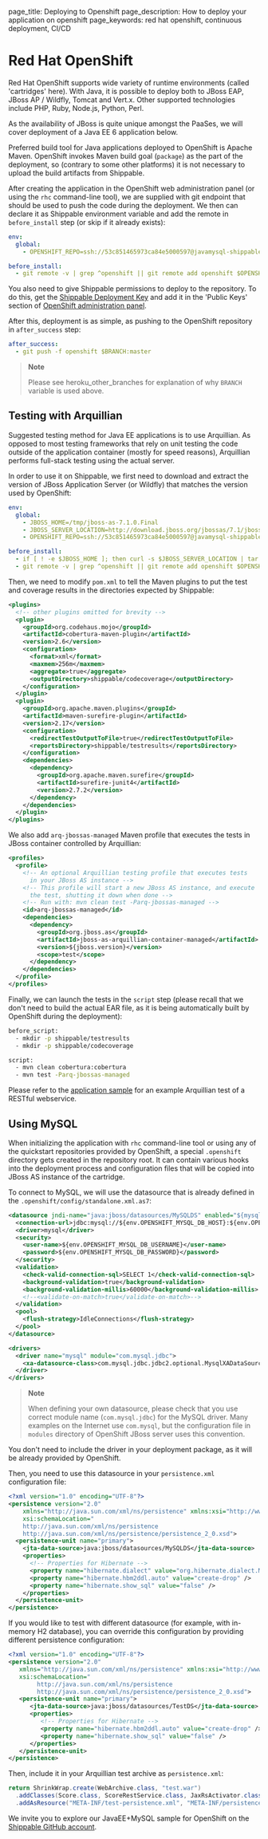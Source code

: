 page_title: Deploying to Openshift
page_description: How to deploy your application on openshift
page_keywords: red hat openshift, continuous deployment, CI/CD

# Red Hat OpenShift

Red Hat OpenShift supports wide variety of runtime environments (called
'cartridges' here). With Java, it is possible to deploy both to JBoss
EAP, JBoss AP / Wildfly, Tomcat and Vert.x. Other supported technologies
include PHP, Ruby, Node.js, Python, Perl.

As the availability of JBoss is quite unique amongst the PaaSes, we will
cover deployment of a Java EE 6 application below.

Preferred build tool for Java applications deployed to OpenShift is
Apache Maven. OpenShift invokes Maven build goal (`package`) as the part
of the deployment, so (contrary to some other platforms) it is not
necessary to upload the build artifacts from Shippable.

After creating the application in the OpenShift web administration panel
(or using the `rhc` command-line tool), we are supplied with git
endpoint that should be used to push the code during the deployment. We
then can declare it as Shippable environment variable and add the remote
in `before_install` step (or skip if it already exists):

```yaml
env:
  global:
    - OPENSHIFT_REPO=ssh://53c851465973ca84e5000597@javamysql-shippablesamples.rhcloud.com/~/git/javamysql.git

before_install:
  - git remote -v | grep ^openshift || git remote add openshift $OPENSHIFT_REPO
```

You also need to give Shippable permissions to deploy to the repository. To do this,
get the [Shippable Deployment Key](ci_settings/#deployment-key) and add it in the 'Public Keys' section of [OpenShift administration panel](https://openshift.redhat.com/app/console/settings).

After this, deployment is as simple, as pushing to the OpenShift
repository in `after_success` step:

```yaml
after_success:
  - git push -f openshift $BRANCH:master
```

> **Note**
>
> Please see heroku_other_branches for explanation of why `BRANCH`
> variable is used above.

## Testing with Arquillian

Suggested testing method for Java EE applications is to use Arquillian.
As opposed to most testing frameworks that rely on unit testing the code
outside of the application container (mostly for speed reasons),
Arquillian performs full-stack testing using the actual server.

In order to use it on Shippable, we first need to download and extract
the version of JBoss Application Server (or Wildfly) that matches the
version used by OpenShift:

```yaml
env:
  global:
    - JBOSS_HOME=/tmp/jboss-as-7.1.0.Final
    - JBOSS_SERVER_LOCATION=http://download.jboss.org/jbossas/7.1/jboss-as-7.1.0.Final/jboss-as-7.1.0.Final.tar.gz
    - OPENSHIFT_REPO=ssh://53c851465973ca84e5000597@javamysql-shippablesamples.rhcloud.com/~/git/javamysql.git

before_install:
  - if [ ! -e $JBOSS_HOME ]; then curl -s $JBOSS_SERVER_LOCATION | tar zx -C /tmp; fi
  - git remote -v | grep ^openshift || git remote add openshift $OPENSHIFT_REPO
```

Then, we need to modify `pom.xml` to tell the Maven plugins to put the
test and coverage results in the directories expected by Shippable:

```xml
<plugins>
  <!-- other plugins omitted for brevity -->
  <plugin>
    <groupId>org.codehaus.mojo</groupId>
    <artifactId>cobertura-maven-plugin</artifactId>
    <version>2.6</version>
    <configuration>
      <format>xml</format>
      <maxmem>256m</maxmem>
      <aggregate>true</aggregate>
      <outputDirectory>shippable/codecoverage</outputDirectory>
    </configuration>
  </plugin>
  <plugin>
    <groupId>org.apache.maven.plugins</groupId>
    <artifactId>maven-surefire-plugin</artifactId>
    <version>2.17</version>
    <configuration>
      <redirectTestOutputToFile>true</redirectTestOutputToFile>
      <reportsDirectory>shippable/testresults</reportsDirectory>
    </configuration>
    <dependencies>
      <dependency>
        <groupId>org.apache.maven.surefire</groupId>
        <artifactId>surefire-junit4</artifactId>
        <version>2.7.2</version>
      </dependency>
    </dependencies>
  </plugin>
</plugins>
```

We also add `arq-jbossas-managed` Maven profile that executes the tests
in JBoss container controlled by Arquillian:

```xml
<profiles>
  <profile>
    <!-- An optional Arquillian testing profile that executes tests
      in your JBoss AS instance -->
    <!-- This profile will start a new JBoss AS instance, and execute
      the test, shutting it down when done -->
    <!-- Run with: mvn clean test -Parq-jbossas-managed -->
    <id>arq-jbossas-managed</id>
    <dependencies>
      <dependency>
        <groupId>org.jboss.as</groupId>
        <artifactId>jboss-as-arquillian-container-managed</artifactId>
        <version>${jboss.version}</version>
        <scope>test</scope>
      </dependency>
    </dependencies>
  </profile>
</profiles>
```

Finally, we can launch the tests in the `script` step (please recall
that we don't need to build the actual EAR file, as it is being
automatically built by OpenShift during the deployment):

```bash
before_script:
  - mkdir -p shippable/testresults
  - mkdir -p shippable/codecoverage

script:
  - mvn clean cobertura:cobertura
  - mvn test -Parq-jbossas-managed
```

Please refer to the [application sample](https://github.com/shippableSamples/sample-java-mysql-openshift) for an example Arquillian test of a RESTful webservice.

## Using MySQL

When initializing the application with `rhc` command-line tool or using
any of the quickstart repositories provided by OpenShift, a special
`.openshift` directory gets created in the repository root. It can
contain various hooks into the deployment process and configuration
files that will be copied into JBoss AS instance of the cartridge.

To connect to MySQL, we will use the datasource that is already defined
in the `.openshift/config/standalone.xml.as7`:

```xml
<datasource jndi-name="java:jboss/datasources/MySQLDS" enabled="${mysql.enabled}" use-java-context="true" pool-name="MySQLDS" use-ccm="true">
  <connection-url>jdbc:mysql://${env.OPENSHIFT_MYSQL_DB_HOST}:${env.OPENSHIFT_MYSQL_DB_PORT}/${env.OPENSHIFT_APP_NAME}</connection-url>
  <driver>mysql</driver>
  <security>
    <user-name>${env.OPENSHIFT_MYSQL_DB_USERNAME}</user-name>
    <password>${env.OPENSHIFT_MYSQL_DB_PASSWORD}</password>
  </security>
  <validation>
    <check-valid-connection-sql>SELECT 1</check-valid-connection-sql>
    <background-validation>true</background-validation>
    <background-validation-millis>60000</background-validation-millis>
    <!--<validate-on-match>true</validate-on-match>-->
  </validation>
  <pool>
    <flush-strategy>IdleConnections</flush-strategy>
  </pool>
</datasource>

<drivers>
  <driver name="mysql" module="com.mysql.jdbc">
    <xa-datasource-class>com.mysql.jdbc.jdbc2.optional.MysqlXADataSource</xa-datasource-class>
  </driver>
</drivers>
```

> **Note**
>
> When defining your own datasource, please check that you use correct
> module name (`com.mysql.jdbc`) for the MySQL driver. Many examples on
> the Internet use `com.mysql`, but the configuration file in `modules`
> directory of OpenShift JBoss server uses this convention.

You don't need to include the driver in your deployment package, as it
will be already provided by OpenShift.

Then, you need to use this datasource in your `persistence.xml`
configuration file:

```xml
<?xml version="1.0" encoding="UTF-8"?>
<persistence version="2.0"
    xmlns="http://java.sun.com/xml/ns/persistence" xmlns:xsi="http://www.w3.org/2001/XMLSchema-instance"
    xsi:schemaLocation="
    http://java.sun.com/xml/ns/persistence
    http://java.sun.com/xml/ns/persistence/persistence_2_0.xsd">
  <persistence-unit name="primary">
    <jta-data-source>java:jboss/datasources/MySQLDS</jta-data-source>
    <properties>
      <!-- Properties for Hibernate -->
      <property name="hibernate.dialect" value="org.hibernate.dialect.MySQLDialect" />
      <property name="hibernate.hbm2ddl.auto" value="create-drop" />
      <property name="hibernate.show_sql" value="false" />
    </properties>
  </persistence-unit>
</persistence>
```

If you would like to test with different datasource (for example, with
in-memory H2 database), you can override this configuration by providing
different persistence configuration:

```xml
<?xml version="1.0" encoding="UTF-8"?>
<persistence version="2.0"
   xmlns="http://java.sun.com/xml/ns/persistence" xmlns:xsi="http://www.w3.org/2001/XMLSchema-instance"
   xsi:schemaLocation="
        http://java.sun.com/xml/ns/persistence
        http://java.sun.com/xml/ns/persistence/persistence_2_0.xsd">
   <persistence-unit name="primary">
      <jta-data-source>java:jboss/datasources/TestDS</jta-data-source>
      <properties>
         <!-- Properties for Hibernate -->
         <property name="hibernate.hbm2ddl.auto" value="create-drop" />
         <property name="hibernate.show_sql" value="false" />
      </properties>
   </persistence-unit>
</persistence>
```

Then, include it in your Arquillian test archive as `persistence.xml`:

```java
return ShrinkWrap.create(WebArchive.class, "test.war")
  .addClasses(Score.class, ScoreRestService.class, JaxRsActivator.class, Resources.class)
  .addAsResource("META-INF/test-persistence.xml", "META-INF/persistence.xml")
```

We invite you to explore our JavaEE+MySQL sample for OpenShift on the
[Shippable GitHub account](https://github.com/shippableSamples/sample-java-mysql-openshift).
